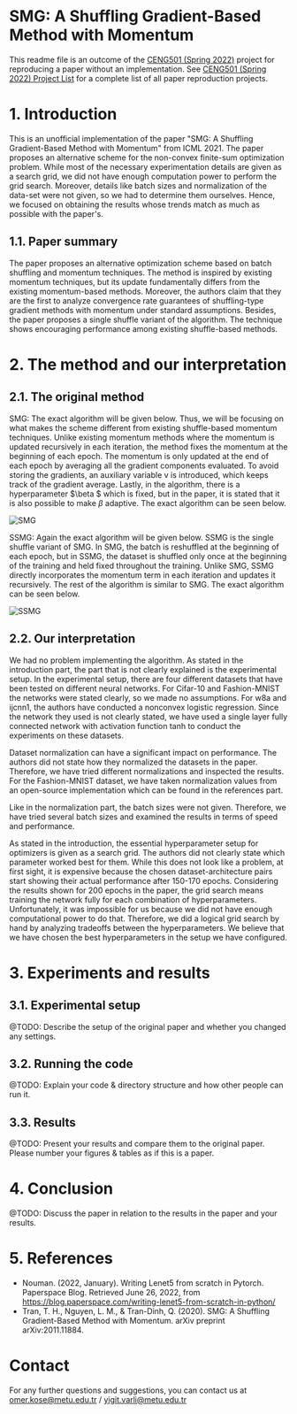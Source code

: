 # SMG: A Shuffling Gradient-Based Method with Momentum

This readme file is an outcome of the [CENG501 (Spring 2022)](https://ceng.metu.edu.tr/~skalkan/DL/) project for reproducing a paper without an implementation. See [CENG501 (Spring 2022) Project List](https://github.com/CENG501-Projects/CENG501-Spring2022) for a complete list of all paper reproduction projects.

# 1. Introduction

This is an unofficial implementation of the paper "SMG: A Shuffling Gradient-Based Method with Momentum" from ICML 2021. The paper proposes an alternative scheme for the non-convex finite-sum optimization problem. While most of the necessary experimentation details are given as a search grid, we did not have enough computation power to perform the grid search. Moreover, details like batch sizes and normalization of the data-set were not given, so we had to determine them ourselves. Hence, we focused on obtaining the results whose trends match as much as possible with the paper's. 

## 1.1. Paper summary

The paper proposes an alternative optimization scheme based on batch shuffling and momentum techniques. The method is inspired by existing momentum techniques, but its update fundamentally differs from the existing momentum-based methods. Moreover, the authors claim that they are the first to analyze convergence rate guarantees of shuffling-type gradient methods with momentum under standard assumptions. Besides, the paper proposes a single shuffle variant of the algorithm. The technique shows encouraging performance among existing shuffle-based methods.

# 2. The method and our interpretation

## 2.1. The original method

SMG: The exact algorithm will be given below. Thus, we will be focusing on what makes the scheme different from existing shuffle-based momentum techniques. Unlike existing momentum methods where the momentum is updated recursively in each iteration, the method fixes the momentum at the beginning of each epoch. The momentum is only updated at the end of each epoch by averaging all the gradient components evaluated. To avoid storing the gradients, an auxiliary variable v is introduced, which keeps track of the gradient average. Lastly, in the algorithm, there is a hyperparameter   $\beta $   which is fixed, but in the paper, it is stated that it is also possible to make $\beta$ adaptive. The exact algorithm can be seen below.


![SMG](https://user-images.githubusercontent.com/44121631/177314075-06f40c29-65a0-4c2a-9e16-772615d465be.png)



SSMG: Again the exact algorithm will be given below. SSMG is the single shuffle variant of SMG. In SMG, the batch is reshuffled at the beginning of each epoch, but in SSMG, the dataset is shuffled only once at the beginning of the training and held fixed throughout the training. Unlike SMG, SSMG directly incorporates the momentum term in each iteration and updates it recursively. The rest of the algorithm is similar to SMG. The exact algorithm can be seen below.



![SSMG](https://user-images.githubusercontent.com/44121631/177314110-b62ab3e0-a73f-4772-8bdd-f7678cbd4865.png)


## 2.2. Our interpretation 

We had no problem implementing the algorithm. As stated in the introduction part, the part that is not clearly explained is the experimental setup. In the experimental setup, there are four different datasets that have been tested on different neural networks. For Cifar-10 and Fashion-MNIST the networks were stated clearly, so we made no assumptions. For w8a and ijcnn1, the authors have conducted a nonconvex logistic regression. Since the network they used is not clearly stated, we have used a single layer fully connected network with activation function tanh to conduct the experiments on these datasets. 

Dataset normalization can have a significant impact on performance. The authors did not state how they normalized the datasets in the paper. Therefore, we have tried different normalizations and inspected the results. For the Fashion-MNIST dataset, we have taken normalization values from an open-source implementation which can be found in the references part.

Like in the normalization part, the batch sizes were not given. Therefore, we have tried several batch sizes and examined the results in terms of speed and performance. 

As stated in the introduction, the essential hyperparameter setup for optimizers is given as a search grid. The authors did not clearly state which parameter worked best for them. While this does not look like a problem, at first sight, it is expensive because the chosen dataset-architecture pairs start showing their actual performance after 150-170 epochs. Considering the results shown for 200 epochs in the paper, the grid search means training the network fully for each combination of hyperparameters. Unfortunately, it was impossible for us because we did not have enough computational power to do that. Therefore, we did a logical grid search by hand by analyzing tradeoffs between the hyperparameters. We believe that we have chosen the best hyperparameters in the setup we have configured.

# 3. Experiments and results

## 3.1. Experimental setup

@TODO: Describe the setup of the original paper and whether you changed any settings.

## 3.2. Running the code

@TODO: Explain your code & directory structure and how other people can run it.

## 3.3. Results

@TODO: Present your results and compare them to the original paper. Please number your figures & tables as if this is a paper.

# 4. Conclusion

@TODO: Discuss the paper in relation to the results in the paper and your results.

# 5. References

- Nouman. (2022, January). Writing Lenet5 from scratch in Pytorch. Paperspace Blog. Retrieved June 26, 2022, from https://blog.paperspace.com/writing-lenet5-from-scratch-in-python/ 
- Tran, T. H., Nguyen, L. M., & Tran-Dinh, Q. (2020). SMG: A Shuffling Gradient-Based Method with Momentum. arXiv preprint arXiv:2011.11884.


# Contact

For any further questions and suggestions, you can contact us at omer.kose@metu.edu.tr / yigit.varli@metu.edu.tr
